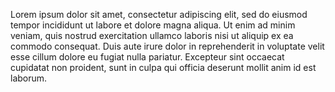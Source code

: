 <p>
  Lorem ipsum dolor sit amet, consectetur adipiscing elit, sed do eiusmod tempor incididunt ut labore et dolore
  magna aliqua. Ut enim ad minim veniam, quis nostrud exercitation ullamco laboris nisi ut aliquip ex ea commodo
  consequat. Duis aute irure dolor in reprehenderit in voluptate velit esse cillum dolore eu fugiat nulla
  pariatur. Excepteur sint occaecat cupidatat non proident, sunt in culpa qui officia deserunt mollit anim id est
  laborum.
</p>